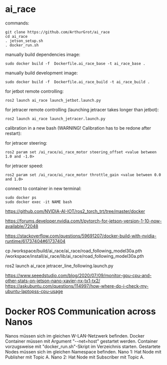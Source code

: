 # ai_race

commands:

    git clone https://github.com/ArthurGrot/ai_race
    cd ai_race
    . jetson_setup.sh
    . docker_run.sh
    
manually build dependencies image:

    sudo docker build -f  Dockerfile.ai_race_base -t ai_race_base .

manually build development image:

    sudo docker build -f  Dockerfile.ai_race_build -t ai_race_build .

for jetbot remote controlling:

    ros2 launch ai_race launch_jetbot.launch.py

for jetracer remote controlling (launching jetracer takes longer than jetbot): 

    ros2 launch ai_race launch_jetracer.launch.py
    
calibration in a new bash (WARNING! Calibration has to be redone after restart):

for jetracer steering:

    ros2 param set /ai_race/ai_race_motor steering_offset <value between 1.0 and -1.0>

for jetracer speed:

    ros2 param set /ai_race/ai_race_motor throttle_gain <value between 0.0 and 1.0>

connect to container in new terminal:

    sudo docker ps
    sudo docker exec -it NAME bash


https://github.com/NVIDIA-AI-IOT/ros2_torch_trt/tree/master/docker

https://forums.developer.nvidia.com/t/pytorch-for-jetson-version-1-10-now-available/72048

https://stackoverflow.com/questions/59691207/docker-build-with-nvidia-runtime/61737404#61737404

cp /workspace/build/ai_race/ai_race/road_following_model30a.pth /workspace/install/ai_race/lib/ai_race/road_following_model30a.pth

ros2 launch ai_race jetracer_line_following.launch.py

https://www.seeedstudio.com/blog/2020/07/09/monitor-gpu-cpu-and-other-stats-on-jetson-nano-xavier-nx-tx1-tx2/
https://askubuntu.com/questions/114997/how-where-do-i-check-my-ubuntu-laptopss-cpu-usage



# Docker ROS Communication across Nanos

Nanos müssen sich im gleichen W-LAN-Netzwerk befinden.
Docker Container müssen mit Argument "--net=host" gestartet werden. Container vorzugsweise mit "docker_run.sh"-Skript im Verzeichnis starten.
Gestartete Nodes müssen sich im gleichen Namespace befinden.
Nano 1: Hat Node mit Publisher mit Topic A.
Nano 2: Hat Node mit Subscriber mit Topic A.
